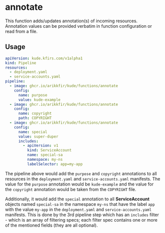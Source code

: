 # annotate

This function adds/updates annotation(s) of incoming resources. Annotation values can be provided verbatim in function
configuration or read from a file.

## Usage

```yaml
apiVersion: kude.kfirs.com/v1alpha1
kind: Pipeline
resources:
  - deployment.yaml
  - service-accounts.yaml
pipeline:
  - image: ghcr.io/arikkfir/kude/functions/annotate
    config:
      name: purpose
      value: kude-example
  - image: ghcr.io/arikkfir/kude/functions/annotate
    config:
      name: copyright
      path: COPYRIGHT
  - image: ghcr.io/arikkfir/kude/functions/annotate
    config:
      name: special
      value: super-duper
      includes:
        - apiVersion: v1
          kind: ServiceAccount
          name: special-sa
          namespace: my-ns
          labelSelector: app=my-app
```

The pipeline above would add the `purpose` and `copyright` annotations to all resources in the `deployment.yaml` and 
`service-accounts.yaml` manifests. The value for the `purpose` annotation would be `kude-example` and the value for the 
`copyright` annotation would be taken from the `COPYRIGHT` file.

Additionally, it would add the `special` annotation to all **ServiceAccount** objects named `special-sa` in the
namespace `my-ns` that have the label `app` with the value `my-app` in the `deployment.yaml` and `service-accounts.yaml`
manifests. This is done by the 3rd pipeline step which has an `includes` filter - which is an array of filtering specs;
each filter spec contains one or more of the mentioned fields (they are all optional).
